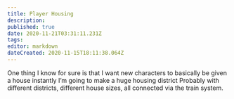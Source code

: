 ```yaml
---
title: Player Housing
description: 
published: true
date: 2020-11-21T03:31:11.231Z
tags: 
editor: markdown
dateCreated: 2020-11-15T18:11:38.064Z
---
```


One thing I know for sure is that I want new characters to basically be given a house instantly
I’m going to make a huge housing district
Probably with different districts, different house sizes, all connected via the train system.